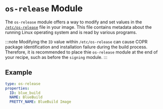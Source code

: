 # **`os-release` Module**

The `os-release` module offers a way to modify and set values in the [`/etc/os-release`](https://www.freedesktop.org/software/systemd/man/latest/os-release.html) file in your image. This file contains metadata about the running Linux operating system and is read by various programs. 

:::note
Modifying the `ID` value within `/etc/os-release` can cause COPR package identification and installation failure during the build process. Therefore, it is recommended to place thie `os-release` module at the end of your recipe, such as before the `signing` module.
:::
 
## Example

```yaml
type: os-release
properties:
  ID: blue_build
  NAME: BlueBuild
  PRETTY_NAME: BlueBuild Image
```
